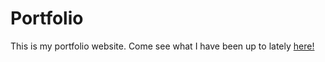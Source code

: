 # Portfolio

This is my portfolio website. Come see what I have been up to lately [here!](https://nathaniel-j.github.io/portfolio/)
